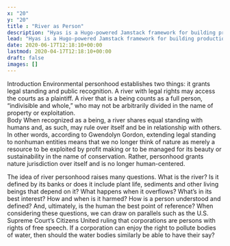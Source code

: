 ```yaml
---
x: "20"
y: "20"
title : "River as Person"
description: "Hyas is a Hugo-powered Jamstack framework for building production-ready websites faster."
lead: "Hyas is a Hugo-powered Jamstack framework for building production-ready websites faster."
date: 2020-06-17T12:18:10+00:00
lastmod: 2020-04-17T12:18:10+00:00
draft: false
images: []
---
```

Introduction
Environmental personhood establishes two things: it grants legal standing and public recognition. A river with legal rights may access the courts as a plaintiff. A river that is a being counts as  a full person, “indivisible and whole,” who may not be arbitrarily divided in the name of property or exploitation.  
Body
When recognized as a being, a river shares equal standing with humans and, as such, may rule over itself and be in relationship with others. In other words, according to Gwendolyn Gordon, extending legal standing to nonhuman entities means that we no longer think of nature as merely a resource to be exploited by profit making or to be managed for its beauty or sustainability in the name of conservation. Rather, personhood grants nature jurisdiction over itself and is no longer human-centered.  

The idea of river personhood raises many questions. What is the river? Is it defined by its banks or does it include plant life, sediments and other living beings that depend on it? What happens when it overflows? What’s in its best interest? How and when is it harmed? How is a person understood and defined? And, ultimately, is the human the best point of reference? When considering these questions, we can draw on parallels such as the U.S. Supreme Court’s Citizens United ruling that corporations are persons with rights of free speech.  If a corporation can enjoy the right to pollute bodies of water, then should the water bodies similarly be able to have their say?
